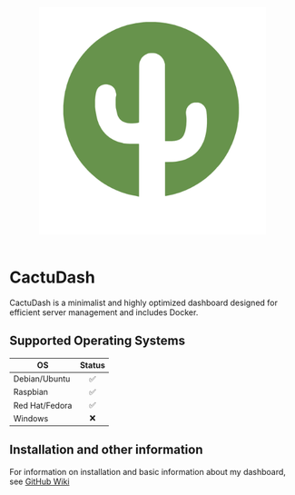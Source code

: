 <br>
<div align="center">
    <img src="https://raw.githubusercontent.com/codeforge11/CactuDash/master/server/static/img/logomark.svg" alt="CactuDash" width="400" />
</div>
</br>

# CactuDash
CactuDash is a minimalist and highly optimized dashboard designed for efficient server management and includes Docker.

## Supported Operating Systems

| OS              | Status |
|-----------------|:------:|
| Debian/Ubuntu   |   ✅   |
| Raspbian        |   ✅   |
| Red Hat/Fedora  |   ✅   |
| Windows         |   ❌   |


## Installation and other information
For information on installation and basic information about my dashboard, see [GitHub Wiki](https://github.com/codeforge11/CactuDash/wiki)



